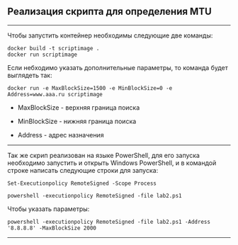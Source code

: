 ## Реализация скрипта для определения MTU 

---
Чтобы запустить контейнер необходимы следующие две команды:

```
docker build -t scriptimage .
docker run scriptimage
```

Если небходимо указать дополнительные параметры, то команда будет выглядеть так:

```
docker run -e MaxBlockSize=1500 -e MinBlockSize=0 -e Address=www.aaa.ru scriptimage
```

* MaxBlockSize - верхняя граница поиска

* MinBlockSize - нижняя граница поиска

* Address - адрес назначения
---
Так же скрип реализован на языке PowerShell, для его запуска необходимо запустить и открыть Windows PowerShell, и в командой строке написать следующие строки для запуска:

```
Set-Executionpolicy RemoteSigned -Scope Process

powershell -executionpolicy RemoteSigned -file lab2.ps1
```
Чтобы указать параметры:

```
powershell -executionpolicy RemoteSigned -file lab2.ps1 -Address '8.8.8.8' -MaxBlockSize 2000
```
---
